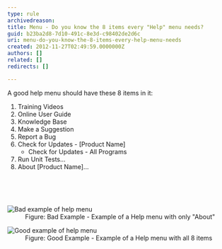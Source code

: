 ```yaml
---
type: rule
archivedreason: 
title: Menu - Do you know the 8 items every "Help" menu needs?
guid: b23ba2d8-7d10-491c-8e3d-c98402de2d6c
uri: menu-do-you-know-the-8-items-every-help-menu-needs
created: 2012-11-27T02:49:59.0000000Z
authors: []
related: []
redirects: []

---
```



<div>A good help menu should have these 8 items in it&#58;</div>
<ol><li>Training Videos</li>
<li>Online User Guide</li>
<li>Knowledge Base</li>
<li>Make a Suggestion</li>
<li>Report a Bug</li>
<li>Check for Updates - [Product Name] <ul><li>Check for Updates - All Programs</li></ul></li>
<li>Run Unit Tests...</li>
<li>About [Product Name]...</li></ol>
<br><excerpt class='endintro'></excerpt><br>
​<dl class="badImage"><dt><img alt="Bad example of help menu" src="http&#58;//www.ssw.com.au/ssw/Standards/Rules/Images/BadExampleForHelpMenu.gif" /></dt>
<dd>Figure&#58; Bad Example - Example of a Help menu with only &quot;About&quot;</dd></dl>
<dl class="goodImage"><dt><img alt="Good example of help menu" src="http&#58;//www.ssw.com.au/ssw/Standards/Rules/Images/GoodExampleOfHelpMenu.gif" /></dt>
<dd>Figure&#58; Good Example - Example of a Help menu with all 8 items</dd></dl>



